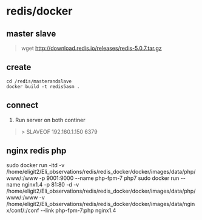# redis/docker

## master slave

> wget http://download.redis.io/releases/redis-5.0.7.tar.gz

## create

```
cd /redis/masterandslave
docker build -t redis5asm .
```
## connect

1. Run server on both continer

> \> SLAVEOF 192.160.1.150 6379

## nginx redis php

sudo docker run -itd -v /home/eligit2/Eli_observations/redis/redis_docker/docker/images/data/php/www/:/www -p 9001:9000 --name php-fpm-7 php7
sudo docker run --name nginx1.4 -p 81:80 -d -v /home/eligit2/Eli_observations/redis/redis_docker/docker/images/data/php/www/:/www -v /home/eligit2/Eli_observations/redis/redis_docker/docker/images/data/nginx/conf/:/conf --link php-fpm-7:php nginx1.4

